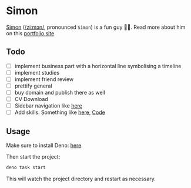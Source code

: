 # Simon

[Simon](https://portfolio-me.deno.dev)
([/ziːmɔn/](https://ipa-reader.com/?text=%5Bˈzi%CB%90m%C9%94n%5D), pronounced
`Simon`) is a fun guy 🍄‍🟫. Read more about him on this [portfolio site](https://portfolio-me.deno.dev)

## Todo

- [ ] implement business part with a horizontal line symbolising a timeline
- [ ] implement studies
- [ ] implement friend review
- [ ] prettify general
- [ ] buy domain and publish there as well
- [ ] CV Download
- [ ] Sidebar navigation like [here](https://dash.deno.com/projects/portfolio-me/settings)
- [ ] Add skills. Something like [here](https://perpinya.eu), [Code](https://github.com/evilmonkey19/cv/blob/master/components/skills.tsx)

## Usage

Make sure to install Deno: [here](https://deno.land/manual/getting_started/installation)

Then start the project:

```bash
deno task start
```

This will watch the project directory and restart as necessary.
